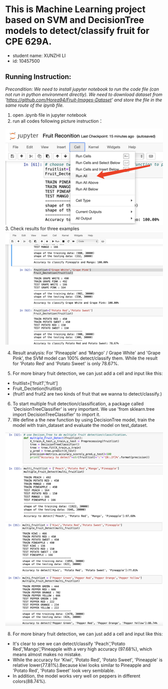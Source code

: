# This is Machine Learning project based on SVM and DecisionTree models to detect/classify fruit for CPE 629A.
* student name: XUNZHI LI
* id: 10457500

## Running Instruction: 
*Precondition: We need to install jupyter notebook to run the code file (can not run in python environment directly).*
*We need to download dataset from 'https://github.com/Horea94/Fruit-Images-Dataset' and store the file in the same route of the ipynb file.*
1. open .ipynb file in jupyter notebook
2. run all codes following picture instruction：
<img src="https://github.com/XunzhiLi/EE-629-A/blob/f54a3bd8c086ab79833c5c370dbdf81e16a18f5e/step2%20screenshot.pic.jpg" width="500" />
3. Check results for three examples      
<img src="https://github.com/XunzhiLi/EE-629-A/blob/8d5e362a237d506ffea183602b327b0e949f4d15/step3%20srceenshot.pic.jpg" width="500" /> 

4. Result analysis: For 'Pineapple' and 'Mango' / Grape White' and 'Grape Pink', the SVM model can 100% detect/classify them. While the result for 'Potato Red' and 'Potato Sweet' is only 78.67%.

5. For more binary fruit detection, we can just add a cell and input like this:
* fruitlist=['fruit1','fruit']
* Fruit_Dectetion(fruitlist)
* (fruit1 and fruit2 are two kinds of fruit that we wanna to detect/classify.)
6. To start multiple fruit detection/classification, a package called 'DecisionTreeClassifier' is very important. We use 'from sklearn.tree import DecisionTreeClassifier' to import it.
7. We define a the new function by using DecisionTree model, train the model with train_dataset and evaluate the model on test_dataset.
<img src="https://github.com/XunzhiLi/EE-629-A/blob/924f0d05f7e3a4cfb5087ac86080119676c48f02/step7_1.pic.jpg" width="500" />
<img src="https://github.com/XunzhiLi/EE-629-A/blob/bd5290e8e5a3b8c0d1b8f61f30b584aea1f34ac4/step7_2.pic.jpg" width="500" />

8. For more binary fruit detection, we can just add a cell and input like this:
* It's clear to see we can detect/classify 'Peach','Potato Red','Mango','Pineapple with a very high accuracy (97.68%), which means almost makes no mistake. 
* While the accuracy for 'Kiwi', 'Potato Red', 'Potato Sweet', 'Pineapple' is relative lower(77.81%).Because kiwi looks similar to Pineapple and 'Potato Red', 'Potato Sweet' look very semblable. 
* In addition, the model works very well on peppers in different colors(88.74%).

